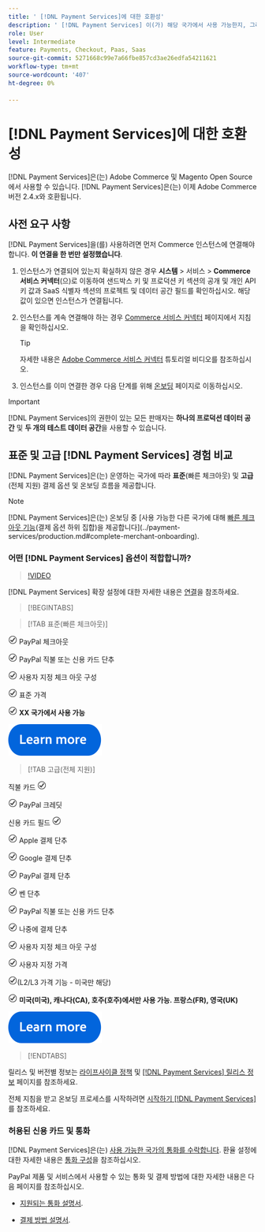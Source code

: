 ```yaml
---
title: ' [!DNL Payment Services]에 대한 호환성'
description: ' [!DNL Payment Services] 이(가) 해당 국가에서 사용 가능한지, 그리고 해당 버전이 Adobe Commerce 버전과 호환되는지 알아봅니다.'
role: User
level: Intermediate
feature: Payments, Checkout, Paas, Saas
source-git-commit: 5271668c99e7a66fbe857cd3ae26edfa54211621
workflow-type: tm+mt
source-wordcount: '407'
ht-degree: 0%

---
```



# [!DNL Payment Services]에 대한 호환성

[!DNL Payment Services]은(는) Adobe Commerce 및 Magento Open Source에서 사용할 수 있습니다. [!DNL Payment Services]은(는) 이제 Adobe Commerce 버전 2.4.x와 호환됩니다.

## 사전 요구 사항

[!DNL Payment Services]을(를) 사용하려면 먼저 Commerce 인스턴스에 연결해야 합니다. **이 연결을 한 번만 설정했습니다**.

1. 인스턴스가 연결되어 있는지 확실하지 않은 경우 **시스템** > 서비스 > **Commerce 서비스 커넥터**(으)로 이동하여 샌드박스 키 및 프로덕션 키 섹션의 공개 및 개인 API 키 값과 SaaS 식별자 섹션의 프로젝트 및 데이터 공간 필드를 확인하십시오. 해당 값이 있으면 인스턴스가 연결됩니다.

1. 인스턴스를 계속 연결해야 하는 경우 [Commerce 서비스 커넥터](../landing/saas.md) 페이지에서 지침을 확인하십시오.

   >[!TIP]
   >
   > 자세한 내용은 [Adobe Commerce 서비스 커넥터](https://experienceleague.adobe.com/en/docs/commerce-learn/tutorials/admin/adobe-commerce-services/configure-adobe-commerce-services-connector) 튜토리얼 비디오를 참조하십시오.

1. 인스턴스를 이미 연결한 경우 다음 단계를 위해 [온보딩](onboard.md) 페이지로 이동하십시오.

>[!IMPORTANT]
>
> [!DNL Payment Services]의 권한이 있는 모든 판매자는 **하나의 프로덕션 데이터 공간** 및 **두 개의 테스트 데이터 공간**&#x200B;을 사용할 수 있습니다.

## 표준 및 고급 [!DNL Payment Services] 경험 비교

[!DNL Payment Services]은(는) 운영하는 국가에 따라 **표준**(빠른 체크아웃) 및 **고급**(전체 지원) 결제 옵션 및 온보딩 흐름을 제공합니다.

>[!NOTE]
>
> [!DNL Payment Services]은(는) 온보딩 중 [사용 가능한 다른 국가에 대해 [빠른 체크아웃 기능](../payment-services/payments-options.md)(결제 옵션 하위 집합)을 제공합니다](../payment-services/production.md#complete-merchant-onboarding).

### 어떤 [!DNL Payment Services] 옵션이 적합합니까?

>[!VIDEO](https://video.tv.adobe.com/v/3447811)

[!DNL Payment Services] 확장 설정에 대한 자세한 내용은 [연결](connect.md)을 참조하세요.

>[!BEGINTABS]

>[!TAB 표준(빠른 체크아웃)]

![확인](assets/icon-check.png) PayPal 체크아웃

![확인](assets/icon-check.png) PayPal 직불 또는 신용 카드 단추

![확인](assets/icon-check.png) 사용자 지정 체크 아웃 구성

![확인](assets/icon-check.png) 표준 가격

![확인](assets/icon-check.png) **XX 국가에서 사용 가능**

[![자세히 알아보기](assets/learn-more-button.svg)](onboard.md)

>[!TAB 고급(전체 지원)]

직불 카드 ![확인](assets/icon-check.png)

![확인](assets/icon-check.png) PayPal 크레딧

신용 카드 필드 ![확인](assets/icon-check.png)

![확인](assets/icon-check.png) Apple 결제 단추

![확인](assets/icon-check.png) Google 결제 단추

![확인](assets/icon-check.png) PayPal 결제 단추

![확인](assets/icon-check.png) 벤 단추

![확인](assets/icon-check.png) PayPal 직불 또는 신용 카드 단추

![확인](assets/icon-check.png) 나중에 결제 단추

![확인](assets/icon-check.png) 사용자 지정 체크 아웃 구성

![확인](assets/icon-check.png) 사용자 지정 가격

![확인](assets/icon-check.png)(L2/L3 가격 기능 - 미국만 해당)

![확인](assets/icon-check.png) **미국(미국), 캐나다(CA), 호주(호주)에서만 사용 가능. 프랑스(FR), 영국(UK)**

[![자세히 알아보기](assets/learn-more-button.svg)](onboard.md)

>[!ENDTABS]

릴리스 및 버전별 정보는 [라이프사이클 정책](https://experienceleague.adobe.com/docs/commerce-operations/release/planning/lifecycle-policy.html) 및 [[!DNL Payment Services] 릴리스 정보](release-notes.md) 페이지를 참조하세요.

전체 지침을 받고 온보딩 프로세스를 시작하려면 [시작하기 [!DNL Payment Services]](onboard.md)를 참조하세요.

### 허용된 신용 카드 및 통화

[!DNL Payment Services]은(는) [ 사용 가능한 국가의 통화를 수락합니다](#availability). 환율 설정에 대한 자세한 내용은 [통화 구성](https://experienceleague.adobe.com/docs/commerce-admin/stores-sales/site-store/currency/currency-configuration.html)을 참조하십시오.

PayPal 제품 및 서비스에서 사용할 수 있는 통화 및 결제 방법에 대한 자세한 내용은 다음 페이지를 참조하십시오.

* [지원되는 통화 설명서](https://developer.paypal.com/docs/reports/reference/paypal-supported-currencies/).

* [결제 방법 설명서](https://developer.paypal.com/docs/checkout/payment-methods/).

